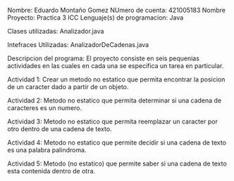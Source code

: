 Nombre: Eduardo Montaño Gomez
NUmero de cuenta: 421005183
Nombre Proyecto: Practica 3 ICC
Lenguaje(s) de programacion: Java

Clases utilizadas:
Analizador.java

Intefraces Utilizadas:
AnalizadorDeCadenas.java

Descripcion del programa: El proyecto consiste en seis pequenias 
actividades en las cuales en cada una se especifica un tarea en particular.

Actividad 1: Crear un metodo no estatico  que permita encontrar la posicion de un 
caracter dado a partir de un objeto.

Actividad 2: Metodo no estatico que permita determinar si una cadena de caracteres 
es un numero.

Actividad 3: Metodo no estatico que permita reemplazar un caracter por 
otro dentro de una cadena de texto.

Actividad 4: Metodo no estatico que permite decidir si una cadena de 
texto es una palabra palindroma.

Actividad 5: Metodo (no estatico) que permite saber si una cadena de 
texto esta contenida dentro de otra.

